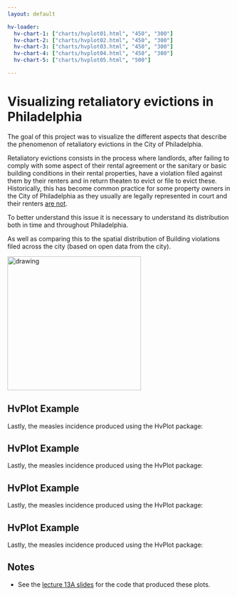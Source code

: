 ```yaml
---
layout: default

hv-loader:
  hv-chart-1: ["charts/hvplot01.html", "450", "300"]
  hv-chart-2: ["charts/hvplot02.html", "450", "300"]
  hv-chart-3: ["charts/hvplot03.html", "450", "300"]
  hv-chart-4: ["charts/hvplot04.html", "450", "300"]
  hv-chart-5: ["charts/hvplot05.html", "500"]

---
```


# Visualizing retaliatory evictions in Philadelphia

The goal of this project was to visualize the different aspects that describe the phenomenon of retaliatory evictions in the City of Philadelphia.

Retaliatory evictions consists in the process where landlords, after failing to comply with some aspect of their rental agreement or the sanitary or basic building conditions in their rental properties, have a violation filed against them by their renters and in return theaten to evict or file to evict these. Historically, this has become common practice for some property owners in the City of Philadelphia as they usually are legally represented in court and their renters [are not](https://whyy.org/articles/philadelphia-renters-dealing-with-major-issues-forced-to-lie-down-and-take-it-or-risk-eviction/).

To better understand this issue it is necessary to understand its distribution both in time and throughout Philadelphia.

<div id="hv-chart-1"></div>

As well as comparing this to the spatial distribution of Building violations filed across the city (based on open data from the city).


<img src="{{ site.url }}{{ site.baseurl }}/assets/img/01.png" alt="drawing" width="300"/>


## HvPlot Example

Lastly, the measles incidence produced using the HvPlot package:

<div id="hv-chart-2"></div>


## HvPlot Example

Lastly, the measles incidence produced using the HvPlot package:

<div id="hv-chart-3"></div>


## HvPlot Example

Lastly, the measles incidence produced using the HvPlot package:

<div id="hv-chart-4"></div>


## HvPlot Example

Lastly, the measles incidence produced using the HvPlot package:

<div id="hv-chart-5"></div>


## Notes

- See the [lecture 13A slides](https://musa-550-fall-2021.github.io/slideslecture-13A.html) for the code that produced these plots.
